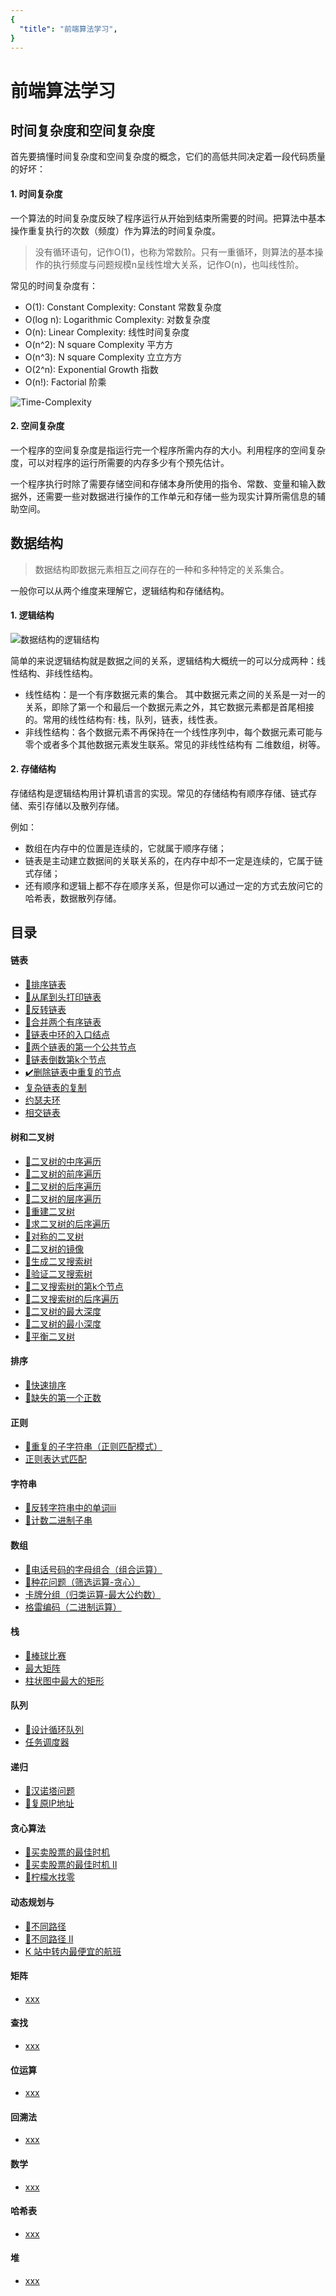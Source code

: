 ```yaml
---
{
  "title": "前端算法学习",
}
---
```


# 前端算法学习

## 时间复杂度和空间复杂度

首先要搞懂时间复杂度和空间复杂度的概念，它们的高低共同决定着一段代码质量的好坏：

#### 1. 时间复杂度

一个算法的时间复杂度反映了程序运行从开始到结束所需要的时间。把算法中基本操作重复执行的次数（频度）作为算法的时间复杂度。

> 没有循环语句，记作O(1)，也称为常数阶。只有一重循环，则算法的基本操作的执行频度与问题规模n呈线性增大关系，记作O(n)，也叫线性阶。

常见的时间复杂度有：
- O(1): Constant Complexity: Constant 常数复杂度
- O(log n): Logarithmic Complexity: 对数复杂度
- O(n): Linear Complexity: 线性时间复杂度
- O(n^2): N square Complexity 平⽅方
- O(n^3): N square Complexity ⽴立⽅方
- O(2^n): Exponential Growth 指数
- O(n!): Factorial 阶乘

![Time-Complexity](./images/Time-Complexity.png)

#### 2. 空间复杂度

一个程序的空间复杂度是指运行完一个程序所需内存的大小。利用程序的空间复杂度，可以对程序的运行所需要的内存多少有个预先估计。

一个程序执行时除了需要存储空间和存储本身所使用的指令、常数、变量和输入数据外，还需要一些对数据进行操作的工作单元和存储一些为现实计算所需信息的辅助空间。



## 数据结构

> 数据结构即数据元素相互之间存在的一种和多种特定的关系集合。


一般你可以从两个维度来理解它，逻辑结构和存储结构。

#### 1. 逻辑结构

![数据结构的逻辑结构](./images/structure-two-type.png)

简单的来说逻辑结构就是数据之间的关系，逻辑结构大概统一的可以分成两种：线性结构、非线性结构。

- 线性结构：是一个有序数据元素的集合。 其中数据元素之间的关系是一对一的关系，即除了第一个和最后一个数据元素之外，其它数据元素都是首尾相接的。常用的线性结构有: 栈，队列，链表，线性表。
- 非线性结构：各个数据元素不再保持在一个线性序列中，每个数据元素可能与零个或者多个其他数据元素发生联系。常见的非线性结构有 二维数组，树等。

#### 2. 存储结构

存储结构是逻辑结构用计算机语言的实现。常见的存储结构有顺序存储、链式存储、索引存储以及散列存储。

例如：
- 数组在内存中的位置是连续的，它就属于顺序存储；
- 链表是主动建立数据间的关联关系的，在内存中却不一定是连续的，它属于链式存储；
- 还有顺序和逻辑上都不存在顺序关系，但是你可以通过一定的方式去放问它的哈希表，数据散列存储。


## 目录

#### 链表
  - [:100:排序链表](./Linked-List/sortList.md)
  - [:100:从尾到头打印链表](./Linked-List/print-from-tail-to-head)
  - [:100:反转链表](./Linked-List/reverse-linked-list)
  - [:100:合并两个有序链表](./Linked-List/merge-two-sorted-link)
  - [:100:链表中环的入口结点](./Linked-List/entry-node-of-loop)
  - [:100:两个链表的第一个公共节点](./Linked-List/find-first-common-node)
  - [:100:链表倒数第k个节点](./Linked-List/find-Kth-to-tail)
  - [✔️删除链表中重复的节点](./Linked-List/delete-repeat-node)
  - [复杂链表的复制](./Linked-List/copy-complicated-linked-list)
  - [约瑟夫环](./Linked-List/deep-clone)
  - [相交链表](./Linked-List/deep-clone)

#### 树和二叉树
  - [:100:二叉树的中序遍历](./Tree-and-Binary-Tree/inorder-traversal)
  - [:100:二叉树的前序遍历](./Tree-and-Binary-Tree/preorder-traversal)
  - [:100:二叉树的后序遍历](./Tree-and-Binary-Tree/postorder-traversal)
  - [:100:二叉树的层序遍历](./Tree-and-Binary-Tree/levelOrder-traversal)
  - [:100:重建二叉树](./Tree-and-Binary-Tree/reconstruct-binary-tree)
  - [:100:求二叉树的后序遍历](./Tree-and-Binary-Tree/get-HRD)
  - [:100:对称的二叉树](./Tree-and-Binary-Tree/is-symmetrical)
  - [:100:二叉树的镜像](./Tree-and-Binary-Tree/mirror)
  - [:100:生成二叉搜索树](./Tree-and-Binary-Tree/gennerate-BST)
  - [:100:验证二叉搜索树](./Tree-and-Binary-Tree/isValidBST)
  - [:100:二叉搜索树的第k个节点](./Tree-and-Binary-Tree/kth-node)
  - [:100:二叉搜索树的后序遍历](./Tree-and-Binary-Tree/verify-squence-of-BST)
  - [:100:二叉树的最大深度](./Tree-and-Binary-Tree/max-depth)
  - [:100:二叉树的最小深度](./Tree-and-Binary-Tree/min-depth)
  - [:100:平衡二叉树](./Tree-and-Binary-Tree/is-balanced)

#### 排序
  - [:100:快速排序](./Sort/fast-sort.md)
  - [:100:缺失的第一个正数](./Sort/firstMissingPositive.md)

#### 正则
  - [:100:重复的子字符串（正则匹配模式）](./Reg/repeatedSubstringPattern.md)
  - [正则表达式匹配](./Reg/isMatch.md)


#### 字符串
  - [:100:反转字符串中的单词iii](./String/revertByWord.md)
  - [:100:计数二进制子串](./String/countBinarySubstrings.md) 


#### 数组
  - [:100:电话号码的字母组合（组合运算）](./Array/letterCombinations.md)
  - [:100:种花问题（筛选运算-贪心）](./Array/canPlaceFlowers.md)
  - [卡牌分组（归类运算-最大公约数）](./Array/hasGroupsSizeX.md)
  - [格雷编码（二进制运算）](./Array/grayCode.md)


#### 栈
  - [:100:棒球比赛](./Stack/calPoints.md)
  - [最大矩阵](./Stack/maximalRectangle.md)
  - [柱状图中最大的矩形](./Stack/largestRectangleArea.md)

#### 队列
  - [:100:设计循环队列](./Queue/MyCircularQueue.md)
  - [任务调度器](./Queue/leastInterval.md)

#### 递归
  - [:100:汉诺塔问题](./Recursion/hanota.md)
  - [:100:复原IP地址](./Recursion/restoreIpAddresses.md)

#### 贪心算法
  - [:100:买卖股票的最佳时机](./Greedy/maxProfit.md)
  - [:100:买卖股票的最佳时机 II](./Greedy/maxProfit2.md)
  - [:100:柠檬水找零](./Greedy/lemonadeChange.md)

#### 动态规划与
  - [:100:不同路径](./DP/uniquePaths.md)
  - [:100:不同路径 II](./DP/uniquePaths2.md)
  - [K 站中转内最便宜的航班](./DP/findCheapestPrice.md)

#### 矩阵
  - [xxx](/Algorithm/Heap/deep-clone)

#### 查找
  - [xxx](/Algorithm/Search/deep-clone)

#### 位运算
  - [xxx](/Algorithm/Bitwise/deep-clone)

#### 回溯法
  - [xxx](/Algorithm/Backtracking/deep-clone)

#### 数学
  - [xxx](/Algorithm/Math/deep-clone)

#### 哈希表
  - [xxx](/Algorithm/Hashtable/deep-clone)

#### 堆
  - [xxx](/Algorithm/Heap/deep-clone)

